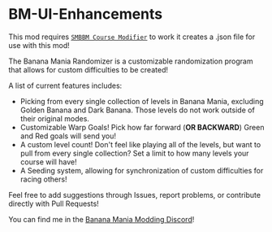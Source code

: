 # BM-UI-Enhancements

This mod requires [`SMBBM Course Modifier`](https://gamebanana.com/tools/9723) to work it creates a .json file for use with this mod!

The Banana Mania Randomizer is a customizable randomization program that allows for custom difficulties to be created!

A list of current features includes:
- Picking from every single collection of levels in Banana Mania, excluding Golden Banana and Dark Banana. Those levels do not work outside of their original modes.
- Customizable Warp Goals! Pick how far forward (**OR BACKWARD**) Green and Red goals will send you!
- A custom level count! Don't feel like playing all of the levels, but want to pull from every single collection? Set a limit to how many levels your course will have!
- A Seeding system, allowing for synchronization of custom difficulties for racing others! 

Feel free to add suggestions through Issues, report problems, or contribute directly with Pull Requests!

You can find me in the [Banana Mania Modding Discord](https://discord.gg/dbNTKSU2Rt)!
